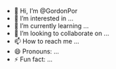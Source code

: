 - 👋 Hi, I’m @GordonPor
- 👀 I’m interested in ...
- 🌱 I’m currently learning ...
- 💞️ I’m looking to collaborate on ...
- 📫 How to reach me ...
- 😄 Pronouns: ...
- ⚡ Fun fact: ...

<!---
GordonPor/GordonPor is a ✨ special ✨ repository because its `README.md` (this file) appears on your GitHub profile.
You can click the Preview link to take a look at your changes.
--->
